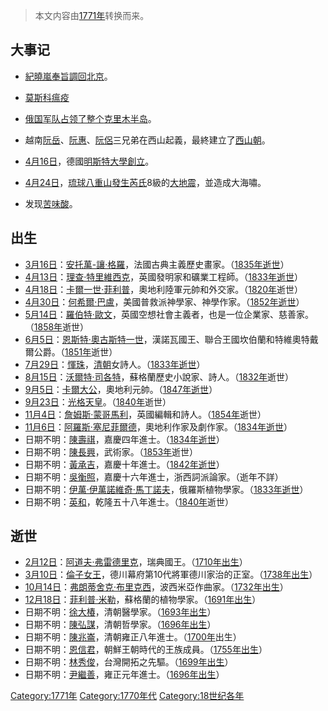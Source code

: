 > 本文内容由[1771年](https://zh.wikipedia.org/wiki/1771年)转换而来。


## 大事记

  - [紀曉嵐奉旨調回](https://zh.wikipedia.org/wiki/紀曉嵐 "wikilink")[北京](https://zh.wikipedia.org/wiki/北京 "wikilink")。

  - [莫斯科瘟疫](https://zh.wikipedia.org/wiki/莫斯科瘟疫 "wikilink")

  - [俄国军队占领了整个](https://zh.wikipedia.org/wiki/俄国 "wikilink")[克里木半岛](https://zh.wikipedia.org/wiki/克里木半岛 "wikilink")。

  - 越南[阮岳](../Page/阮岳.md "wikilink")、[阮惠](../Page/阮惠.md "wikilink")、[阮侶](../Page/阮侶.md "wikilink")三兄弟在西山起義，最終建立了[西山朝](../Page/西山朝.md "wikilink")。

  - [4月16日](../Page/4月16日.md "wikilink")，德國[明斯特大學創立](https://zh.wikipedia.org/wiki/明斯特大學 "wikilink")。

  - [4月24日](../Page/4月24日.md "wikilink")，[琉球](https://zh.wikipedia.org/wiki/琉球國 "wikilink")[八重山發生](../Page/八重山群島.md "wikilink")[芮氏](https://zh.wikipedia.org/wiki/芮氏地震規模 "wikilink")8級的[大地震](../Page/八重山地震.md "wikilink")，並造成大海嘯。

  - 发现[苦味酸](../Page/苦味酸.md "wikilink")。

## 出生

  - [3月16日](../Page/3月16日.md "wikilink")：[安托萬-讓·格羅](https://zh.wikipedia.org/wiki/安托萬-讓·格羅 "wikilink")，法國古典主義歷史畫家。（[1835年逝世](https://zh.wikipedia.org/wiki/1835年 "wikilink")）
  - [4月13日](../Page/4月13日.md "wikilink")：[理查·特里維西克](../Page/理查·特里維西克.md "wikilink")，英國發明家和礦業工程師。（[1833年逝世](https://zh.wikipedia.org/wiki/1833年 "wikilink")）
  - [4月18日](../Page/4月18日.md "wikilink")：[卡爾一世·菲利普](https://zh.wikipedia.org/wiki/卡爾一世·菲利普_\(施瓦岑貝格\) "wikilink")，奧地利陸軍元帥和外交家。（[1820年](../Page/1820年.md "wikilink")逝世）
  - [4月30日](../Page/4月30日.md "wikilink")：[何希爾·巴盧](https://zh.wikipedia.org/wiki/何希爾·巴盧 "wikilink")，美國普救派神學家、神學作家。（[1852年逝世](https://zh.wikipedia.org/wiki/1852年 "wikilink")）
  - [5月14日](../Page/5月14日.md "wikilink")：[羅伯特·歐文](https://zh.wikipedia.org/wiki/羅伯特·歐文 "wikilink")，英國空想社會主義者，也是一位企業家、慈善家。（[1858年](../Page/1858年.md "wikilink")逝世）
  - [6月5日](../Page/6月5日.md "wikilink")：[恩斯特·奧古斯特一世](https://zh.wikipedia.org/wiki/恩斯特·奧古斯特一世_\(漢諾瓦\) "wikilink")，漢諾瓦國王、聯合王國坎伯蘭和特維奧特戴爾公爵。（[1851年](../Page/1851年.md "wikilink")逝世）
  - [7月29日](https://zh.wikipedia.org/wiki/7月29日 "wikilink")：[惲珠](../Page/惲珠.md "wikilink")，[清朝](../Page/清朝.md "wikilink")女詩人。（[1833年逝世](https://zh.wikipedia.org/wiki/1833年 "wikilink")）
  - [8月15日](../Page/8月15日.md "wikilink")：[沃爾特·司各特](https://zh.wikipedia.org/wiki/沃爾特·司各特 "wikilink")，蘇格蘭歷史小說家、詩人。（[1832年](../Page/1832年.md "wikilink")逝世）
  - [9月5日](../Page/9月5日.md "wikilink")：[卡爾大公](https://zh.wikipedia.org/wiki/卡爾大公_\(奧地利-特申\) "wikilink")，奧地利元帥。（[1847年逝世](https://zh.wikipedia.org/wiki/1847年 "wikilink")）
  - [9月23日](../Page/9月23日.md "wikilink")：[光格天皇](../Page/光格天皇.md "wikilink")。（[1840年](../Page/1840年.md "wikilink")逝世）
  - [11月4日](../Page/11月4日.md "wikilink")：[詹姆斯·蒙哥馬利](https://zh.wikipedia.org/wiki/詹姆斯·蒙哥馬利 "wikilink")，英國編輯和詩人。（[1854年](../Page/1854年.md "wikilink")逝世）
  - [11月6日](../Page/11月6日.md "wikilink")：[阿羅斯·塞尼菲爾德](https://zh.wikipedia.org/wiki/阿羅斯·塞尼菲爾德 "wikilink")，奧地利作家及劇作家。（[1834年逝世](https://zh.wikipedia.org/wiki/1834年 "wikilink")）
  - 日期不明：[陳壽祺](https://zh.wikipedia.org/wiki/陳壽祺 "wikilink")，嘉慶四年進士。（[1834年逝世](https://zh.wikipedia.org/wiki/1834年 "wikilink")）
  - 日期不明：[陳長興](https://zh.wikipedia.org/wiki/陳長興 "wikilink")，武術家。（[1853年](../Page/1853年.md "wikilink")逝世）
  - 日期不明：[黃承吉](https://zh.wikipedia.org/wiki/黃承吉 "wikilink")，嘉慶十年進士。（[1842年逝世](https://zh.wikipedia.org/wiki/1842年 "wikilink")）
  - 日期不明：[吳衡照](https://zh.wikipedia.org/wiki/吳衡照 "wikilink")，嘉慶十六年進士，浙西詞派論家。（逝年不詳）
  - 日期不明：[伊萬·伊萬諾維奇·馬丁諾夫](https://zh.wikipedia.org/wiki/伊萬·伊萬諾維奇·馬丁諾夫 "wikilink")，俄羅斯植物學家。（[1833年逝世](https://zh.wikipedia.org/wiki/1833年 "wikilink")）
  - 日期不明：[英和](../Page/英和.md "wikilink")，乾隆五十八年進士。（[1840年](../Page/1840年.md "wikilink")逝世）

## 逝世

  - [2月12日](../Page/2月12日.md "wikilink")：[阿道夫·弗雷德里克](../Page/阿道夫·弗雷德里克.md "wikilink")，瑞典國王。（[1710年出生](https://zh.wikipedia.org/wiki/1710年 "wikilink")）
  - [3月10日](../Page/3月10日.md "wikilink")：[倫子女王](https://zh.wikipedia.org/wiki/五十宮倫子女王 "wikilink")，德川幕府第10代將軍德川家治的正室。（[1738年出生](https://zh.wikipedia.org/wiki/1738年 "wikilink")）
  - [10月14日](../Page/10月14日.md "wikilink")：[弗朗蒂舍克·布里克西](https://zh.wikipedia.org/wiki/弗朗蒂舍克·布里克西 "wikilink")，波西米亞作曲家。（[1732年出生](https://zh.wikipedia.org/wiki/1732年 "wikilink")）
  - [12月18日](../Page/12月18日.md "wikilink")：[菲利普·米勒](../Page/菲利普·米勒.md "wikilink")，蘇格蘭的植物學家。（[1691年出生](https://zh.wikipedia.org/wiki/1691年 "wikilink")）
  - 日期不明：[徐大椿](https://zh.wikipedia.org/wiki/徐大椿 "wikilink")，清朝醫學家。（[1693年出生](https://zh.wikipedia.org/wiki/1693年 "wikilink")）
  - 日期不明：[陳弘謀](https://zh.wikipedia.org/wiki/陳弘謀 "wikilink")，清朝哲學家。（[1696年出生](https://zh.wikipedia.org/wiki/1696年 "wikilink")）
  - 日期不明：[陳兆崙](../Page/陳兆崙.md "wikilink")，清朝雍正八年進士。（[1700年](../Page/1700年.md "wikilink")出生）
  - 日期不明：[恩信君](https://zh.wikipedia.org/wiki/恩信君 "wikilink")，朝鮮王朝時代的王族成員。（[1755年出生](https://zh.wikipedia.org/wiki/1755年 "wikilink")）
  - 日期不明：[林秀俊](https://zh.wikipedia.org/wiki/林秀俊 "wikilink")，台灣開拓之先驅。（[1699年出生](https://zh.wikipedia.org/wiki/1699年 "wikilink")）
  - 日期不明：[尹繼善](../Page/尹繼善.md "wikilink")，雍正元年進士。（[1696年出生](https://zh.wikipedia.org/wiki/1696年 "wikilink")）

[Category:1771年](https://zh.wikipedia.org/wiki/Category:1771年 "wikilink") [Category:1770年代](https://zh.wikipedia.org/wiki/Category:1770年代 "wikilink") [Category:18世纪各年](https://zh.wikipedia.org/wiki/Category:18世纪各年 "wikilink")